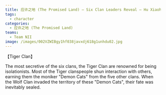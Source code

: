 ```yaml
---
title: 应许之地 (The Promised Land) — Six Clan Leaders Reveal — Hu Xiaohui (Tiger Clan)
tags:
  - character
categories:
  - 应许之地 (The Promised Land)
teams:
  - Team NII
image: /images/002VZWIBgy1hf038javxdj618g1unhdu02.jpg
---
```


【Tiger Clan】

The most secretive of the six clans, the Tiger Clan are renowned for being isolationists. Most of the Tiger clanspeople shun interaction with others, earning them the moniker "Demon Cats" from the five other clans. When the Wolf Clan invaded the territory of these "Demon Cats", their fate was inevitably sealed.
